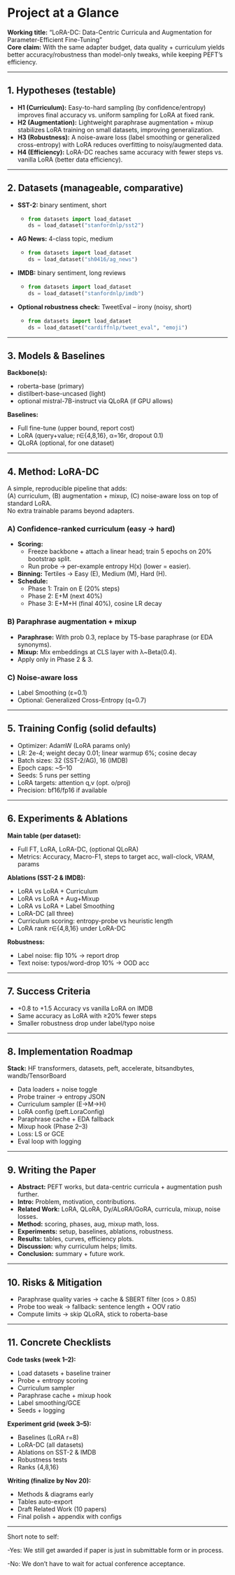 # Project at a Glance

**Working title:** “LoRA-DC: Data-Centric Curricula and Augmentation for Parameter-Efficient Fine-Tuning”  
**Core claim:** With the same adapter budget, data quality + curriculum yields better accuracy/robustness than model-only tweaks, while keeping PEFT’s efficiency.

---

## 1. Hypotheses (testable)

- **H1 (Curriculum):** Easy-to-hard sampling (by confidence/entropy) improves final accuracy vs. uniform sampling for LoRA at fixed rank.  
- **H2 (Augmentation):** Lightweight paraphrase augmentation + mixup stabilizes LoRA training on small datasets, improving generalization.  
- **H3 (Robustness):** A noise-aware loss (label smoothing or generalized cross-entropy) with LoRA reduces overfitting to noisy/augmented data.  
- **H4 (Efficiency):** LoRA-DC reaches same accuracy with fewer steps vs. vanilla LoRA (better data efficiency).  

---

## 2. Datasets (manageable, comparative)

- **SST-2:** binary sentiment, short
  - ```Python
    from datasets import load_dataset
    ds = load_dataset("stanfordnlp/sst2")
- **AG News:** 4-class topic, medium 
  - ```Python
    from datasets import load_dataset
    ds = load_dataset("sh0416/ag_news")
- **IMDB:** binary sentiment, long reviews 
  - ```Python
    from datasets import load_dataset
    ds = load_dataset("stanfordnlp/imdb")
- **Optional robustness check:** TweetEval – irony (noisy, short) 
  - ```Python
    from datasets import load_dataset
    ds = load_dataset("cardiffnlp/tweet_eval", "emoji")

---

## 3. Models & Baselines

**Backbone(s):**  
- roberta-base (primary)  
- distilbert-base-uncased (light)  
- optional mistral-7B-instruct via QLoRA (if GPU allows)  

**Baselines:**  
- Full fine-tune (upper bound, report cost)  
- LoRA (query+value; r∈{4,8,16}, α=16r, dropout 0.1)  
- QLoRA (optional, for one dataset)  

---

## 4. Method: LoRA-DC

A simple, reproducible pipeline that adds:  
(A) curriculum, (B) augmentation + mixup, (C) noise-aware loss on top of standard LoRA.  
No extra trainable params beyond adapters.  

### A) Confidence-ranked curriculum (easy → hard)
- **Scoring:**  
  - Freeze backbone + attach a linear head; train 5 epochs on 20% bootstrap split.  
  - Run probe → per-example entropy H(x) (lower = easier).  
- **Binning:** Tertiles → Easy (E), Medium (M), Hard (H).  
- **Schedule:**  
  - Phase 1: Train on E (20% steps)  
  - Phase 2: E+M (next 40%)  
  - Phase 3: E+M+H (final 40%), cosine LR decay  

### B) Paraphrase augmentation + mixup
- **Paraphrase:** With prob 0.3, replace by T5-base paraphrase (or EDA synonyms).  
- **Mixup:** Mix embeddings at CLS layer with λ~Beta(0.4).  
- Apply only in Phase 2 & 3.  

### C) Noise-aware loss
- Label Smoothing (ε=0.1)  
- Optional: Generalized Cross-Entropy (q=0.7)  

---

## 5. Training Config (solid defaults)

- Optimizer: AdamW (LoRA params only)  
- LR: 2e-4; weight decay 0.01; linear warmup 6%; cosine decay  
- Batch sizes: 32 (SST-2/AG), 16 (IMDB)  
- Epoch caps: ~5–10  
- Seeds: 5 runs per setting  
- LoRA targets: attention q,v (opt. o/proj)  
- Precision: bf16/fp16 if available  

---

## 6. Experiments & Ablations

**Main table (per dataset):**  
- Full FT, LoRA, LoRA-DC, (optional QLoRA)  
- Metrics: Accuracy, Macro-F1, steps to target acc, wall-clock, VRAM, params  

**Ablations (SST-2 & IMDB):**  
- LoRA vs LoRA + Curriculum  
- LoRA vs LoRA + Aug+Mixup  
- LoRA vs LoRA + Label Smoothing  
- LoRA-DC (all three)  
- Curriculum scoring: entropy-probe vs heuristic length  
- LoRA rank r∈{4,8,16} under LoRA-DC  

**Robustness:**  
- Label noise: flip 10% → report drop  
- Text noise: typos/word-drop 10% → OOD acc  

---

## 7. Success Criteria

- +0.8 to +1.5 Accuracy vs vanilla LoRA on IMDB  
- Same accuracy as LoRA with ≥20% fewer steps  
- Smaller robustness drop under label/typo noise  

---

## 8. Implementation Roadmap

**Stack:** HF transformers, datasets, peft, accelerate, bitsandbytes, wandb/TensorBoard  

- Data loaders + noise toggle  
- Probe trainer → entropy JSON  
- Curriculum sampler (E→M→H)  
- LoRA config (peft.LoraConfig)  
- Paraphrase cache + EDA fallback  
- Mixup hook (Phase 2–3)  
- Loss: LS or GCE  
- Eval loop with logging  

---

## 9. Writing the Paper

- **Abstract:** PEFT works, but data-centric curricula + augmentation push further.  
- **Intro:** Problem, motivation, contributions.  
- **Related Work:** LoRA, QLoRA, Dy/ALoRA/GoRA, curricula, mixup, noise losses.  
- **Method:** scoring, phases, aug, mixup math, loss.  
- **Experiments:** setup, baselines, ablations, robustness.  
- **Results:** tables, curves, efficiency plots.  
- **Discussion:** why curriculum helps; limits.  
- **Conclusion:** summary + future work.  

---

## 10. Risks & Mitigation

- Paraphrase quality varies → cache & SBERT filter (cos > 0.85)  
- Probe too weak → fallback: sentence length + OOV ratio  
- Compute limits → skip QLoRA, stick to roberta-base  

---

## 11. Concrete Checklists

**Code tasks (week 1–2):**  
- Load datasets + baseline trainer  
- Probe + entropy scoring  
- Curriculum sampler  
- Paraphrase cache + mixup hook  
- Label smoothing/GCE  
- Seeds + logging  

**Experiment grid (week 3–5):**  
- Baselines (LoRA r=8)  
- LoRA-DC (all datasets)  
- Ablations on SST-2 & IMDB  
- Robustness tests  
- Ranks {4,8,16}  

**Writing (finalize by Nov 20):**  
- Methods & diagrams early  
- Tables auto-export  
- Draft Related Work (10 papers)  
- Final polish + appendix with configs  

---
Short note to self:

-Yes: We still get awarded if paper is just in submittable form or in process.

-No: We don’t have to wait for actual conference acceptance.
